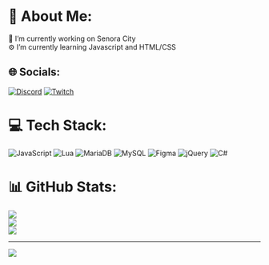 # 💫 About Me:
👯 I’m currently working on Senora City<br>⚙ I’m currently learning Javascript and HTML/CSS


## 🌐 Socials:
[![Discord](https://img.shields.io/badge/Discord-%237289DA.svg?logo=discord&logoColor=white)](https://discord.gg/discord.gg/nothing) [![Twitch](https://img.shields.io/badge/Twitch-%239146FF.svg?logo=Twitch&logoColor=white)](https://twitch.tv/quixlh) 

# 💻 Tech Stack:
![JavaScript](https://img.shields.io/badge/javascript-%23323330.svg?style=for-the-badge&logo=javascript&logoColor=%23F7DF1E) ![Lua](https://img.shields.io/badge/lua-%232C2D72.svg?style=for-the-badge&logo=lua&logoColor=white) ![MariaDB](https://img.shields.io/badge/MariaDB-003545?style=for-the-badge&logo=mariadb&logoColor=white) ![MySQL](https://img.shields.io/badge/mysql-4479A1.svg?style=for-the-badge&logo=mysql&logoColor=white) ![Figma](https://img.shields.io/badge/figma-%23F24E1E.svg?style=for-the-badge&logo=figma&logoColor=white) ![jQuery](https://img.shields.io/badge/jquery-%230769AD.svg?style=for-the-badge&logo=jquery&logoColor=white) ![C#](https://img.shields.io/badge/c%23-%23239120.svg?style=for-the-badge&logo=csharp&logoColor=white)
# 📊 GitHub Stats:
![](https://github-readme-stats.vercel.app/api?username=quixlh&theme=dark&hide_border=false&include_all_commits=false&count_private=false)<br/>
![](https://github-readme-streak-stats.herokuapp.com/?user=quixlh&theme=dark&hide_border=false)<br/>
![](https://github-readme-stats.vercel.app/api/top-langs/?username=quixlh&theme=dark&hide_border=false&include_all_commits=false&count_private=false&layout=compact)

---
[![](https://visitcount.itsvg.in/api?id=quixlh&icon=0&color=1)](https://visitcount.itsvg.in)

<!-- Proudly created with GPRM ( https://gprm.itsvg.in ) -->
